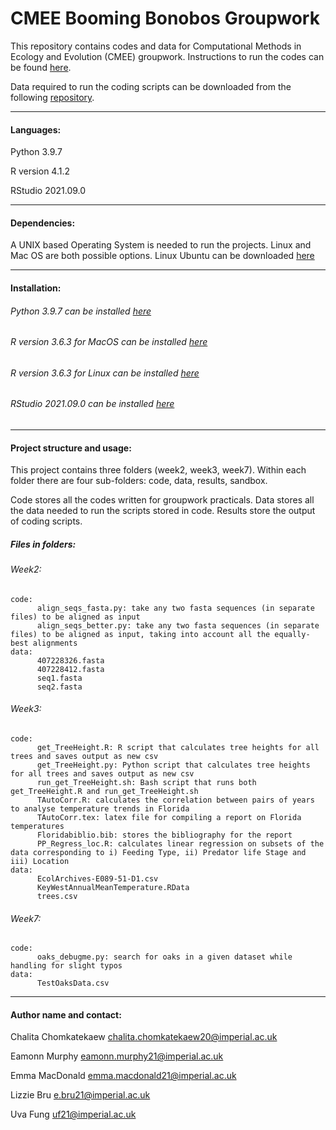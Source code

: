 # CMEE Booming Bonobos Groupwork

This repository contains codes and data for Computational Methods in Ecology and Evolution (CMEE) groupwork.
Instructions to run the codes can be found [here](https://mhasoba.github.io/TheMulQuaBio/intro.html).

Data required to run the coding scripts can be downloaded from the following [repository](https://github.com/mhasoba/TheMulQuaBio).

***

#### Languages:
Python 3.9.7

R version 4.1.2

RStudio 2021.09.0


***********
#### Dependencies:
A UNIX based Operating System is needed to run the projects. Linux and Mac OS are both possible options. Linux Ubuntu can be downloaded [here](https://ubuntu.com/)


******************
#### Installation:

###### Python 3.9.7 can be installed [here](https://www.python.org/downloads/release/python-397/)

###### R version 3.6.3 for MacOS can be installed [here](https://cran.r-project.org/bin/macosx/)
###### R version 3.6.3 for Linux can be installed [here](https://cran.r-project.org/)
###### RStudio 2021.09.0 can be installed [here](https://www.rstudio.com/products/rstudio/download/)

***********

#### Project structure and usage:
This project contains three folders (week2, week3, week7).
Within each folder there are four sub-folders: code, data, results, sandbox.

Code stores all the codes written for groupwork practicals. Data stores all the data needed to run the scripts stored in code. Results store the output of coding scripts.

##### Files in folders:
###### Week2:

    code:
          align_seqs_fasta.py: take any two fasta sequences (in separate files) to be aligned as input
          align_seqs_better.py: take any two fasta sequences (in separate files) to be aligned as input, taking into account all the equally-best alignments
    data:
          407228326.fasta
          407228412.fasta
          seq1.fasta
          seq2.fasta


###### Week3:
    code:
          get_TreeHeight.R: R script that calculates tree heights for all trees and saves output as new csv
          get_TreeHeight.py: Python script that calculates tree heights for all trees and saves output as new csv
          run_get_TreeHeight.sh: Bash script that runs both get_TreeHeight.R and run_get_TreeHeight.sh
          TAutoCorr.R: calculates the correlation between pairs of years to analyse temperature trends in Florida
          TAutoCorr.tex: latex file for compiling a report on Florida temperatures
          Floridabiblio.bib: stores the bibliography for the report
          PP_Regress_loc.R: calculates linear regression on subsets of the data corresponding to i) Feeding Type, ii) Predator life Stage and iii) Location
    data:
          EcolArchives-E089-51-D1.csv
          KeyWestAnnualMeanTemperature.RData
          trees.csv

###### Week7:
    code:
          oaks_debugme.py: search for oaks in a given dataset while handling for slight typos
    data:
          TestOaksData.csv



*****************
#### Author name and contact:
Chalita Chomkatekaew chalita.chomkatekaew20@imperial.ac.uk

Eamonn Murphy eamonn.murphy21@imperial.ac.uk

Emma MacDonald emma.macdonald21@imperial.ac.uk

Lizzie Bru e.bru21@imperial.ac.uk

Uva Fung uf21@imperial.ac.uk
